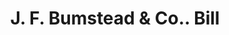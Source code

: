 ---
doi: 10.7916/D8MP6FBN
date_other: '1850'
date_other_textual: 1850-1859
form: printed ephemera
genre:
- Invoices
name:
- J. F. Bumstead & Co.
object_in_context_url: https://biggert.cul.columbia.edu/items/view/ave_biggert_01028
subject_hierarchical_geographic:
- New York, New York, United States
subject_name:
- J. F. Bumstead & Co.
title: J. F. Bumstead & Co.. Bill
sort_title: J. F. Bumstead & Co.. Bill
call_number: ave_biggert_01028
coordinates:
- 40.71277777777778,-74.00583333333333
pid: ave_biggert_01028
identifiers: ave_biggert_01028
canvas_id: ldpd:396296
permalink: "/items/ave_biggert_01028/"
layout: iiif-image-page
---